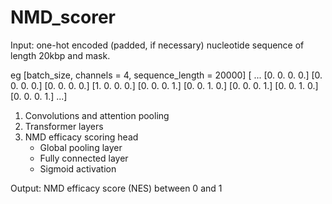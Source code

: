 # NMD_scorer

Input: one-hot encoded (padded, if necessary) nucleotide sequence of length 20kbp and mask. 

eg [batch_size, channels = 4, sequence_length = 20000]
[ ...
 [0. 0. 0. 0.]
 [0. 0. 0. 0.]
 [0. 0. 0. 0.]
 [1. 0. 0. 0.]
 [0. 0. 0. 1.]
 [0. 0. 1. 0.]
 [0. 0. 0. 1.]
 [0. 0. 1. 0.]
 [0. 0. 0. 1.]
 ...]
 
1) Convolutions and attention pooling
2) Transformer layers
3) NMD efficacy scoring head
   - Global pooling layer
   - Fully connected layer
   - Sigmoid activation

Output: NMD efficacy score (NES) between 0 and 1
